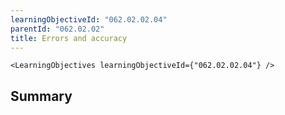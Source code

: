 ```yaml
---
learningObjectiveId: "062.02.02.04"
parentId: "062.02.02"
title: Errors and accuracy
---
```


```tsx eval
<LearningObjectives learningObjectiveId={"062.02.02.04"} />
```

## Summary
